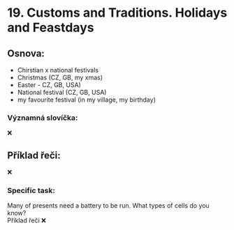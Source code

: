 # 19. Customs and Traditions. Holidays and Feastdays

## Osnova:

* Chirstian x national festivals
* Christmas (CZ, GB, my xmas)
* Easter - CZ, GB, USA)
* National festival (CZ, GB, USA)
* my favourite festival (in my village, my birthday)

  
### Významná slovíčka:
❌
  
## Příklad řeči:
❌
  

### Specific task:
Many of presents need a battery to be run. What types of cells do you know? 
<br>
Příklad řeči ❌
